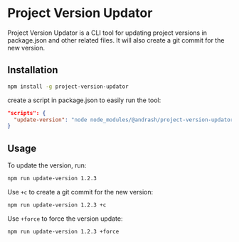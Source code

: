 # Project Version Updator

Project Version Updator is a CLI tool for updating project versions in package.json and other related files. It will also create a git commit for the new version.

## Installation

```bash
npm install -g project-version-updator
```

create a script in package.json to easily run the tool:

```json
"scripts": {
  "update-version": "node node_modules/@andrash/project-version-updator"
}
```

## Usage

To update the version, run:

```bash
npm run update-version 1.2.3
```

Use `+c` to create a git commit for the new version:

```bash
npm run update-version 1.2.3 +c
```

Use `+force` to force the version update:

```bash
npm run update-version 1.2.3 +force
```
